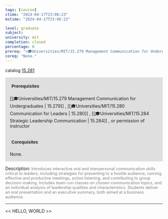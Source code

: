 ```yaml
---
tags: [course]
ctime: "2024-04-17T23:06:23"
mstime: "2024-04-17T23:06:23"

level: graduate
subject: 
university: mit
completion: closed
percentage: 0
prereq: "<🎓Universities/MIT/15.279 Management Communication for Undergraduates> , <🎓Universities/MIT/15.280 Communication for Leaders> , <🎓Universities/MIT/15.284 Strategic Leadership Communication> , or permission of instructor"
coreq: "None."
---
```


catalog [15.281](http://student.mit.edu/catalog/m15a.html#15.281)

<span style="display: block; padding: 15px; background-color: rgb(100, 100, 100, 0.2);"><font id="m_prereq1060_0" style="display: block; font-family: Arial, sans-serif; font-weight: bold; padding: 5px">Prerequisites</font><br><span id="prereq1060_0">[[🎓Universities/MIT/15.279 Management Communication for Undergraduates | 15.279]] , [[🎓Universities/MIT/15.280 Communication for Leaders | 15.280]] , [[🎓Universities/MIT/15.284 Strategic Leadership Communication | 15.284]] , or permission of instructor</span></span>
<span style="display: block; padding: 15px; background-color: rgb(100, 100, 100, 0.2);"><font id="m_coreq1060_0" style="display: block; font-family: Arial, sans-serif; font-weight: bold; padding: 5px">Corequisites</font><br><span id="coreq1060_0">None.</span></span>

<font style="">Description:</font>
<font style="color: grey; font-size: 0.8rem;">Introduces interactive oral and interpersonal communication skills critical to leaders, including strategies for presenting to a hostile audience, running effective and productive meetings, active listening, and contributing to group decision-making. Includes team-run classes on chosen communication topics, and an individual analysis of leadership qualities and characteristics. Students deliver an oral presentation and an executive summary, both aimed at a business audience.</font>



---

<< HELLO, WORLD >>
